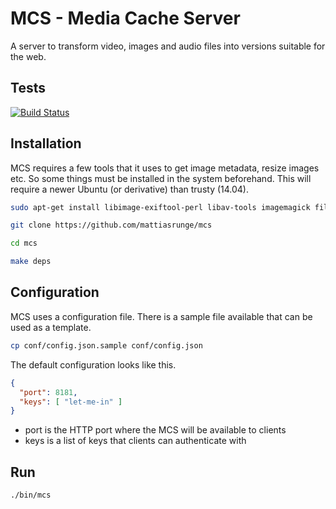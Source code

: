 # MCS - Media Cache Server
A server to transform video, images and audio files into versions suitable for the web.


## Tests
[![Build Status](https://travis-ci.org/mattiasrunge/mcs.png)](https://travis-ci.org/mattiasrunge/mcs)

## Installation
MCS requires a few tools that it uses to get image metadata, resize images etc. So some things must be installed in the system beforehand.
This will require a newer Ubuntu (or derivative) than trusty (14.04).

```bash
sudo apt-get install libimage-exiftool-perl libav-tools imagemagick file ufraw-batch libopencv-dev libpng-dev g++ gcc

git clone https://github.com/mattiasrunge/mcs

cd mcs

make deps
```

## Configuration
MCS uses a configuration file. There is a sample file available that can be used as a template.
```bash
cp conf/config.json.sample conf/config.json
```

The default configuration looks like this.
```json
{
  "port": 8181,
  "keys": [ "let-me-in" ]
}
```

* port is the HTTP port where the MCS will be available to clients
* keys is a list of keys that clients can authenticate with

## Run
```bash
./bin/mcs
```
